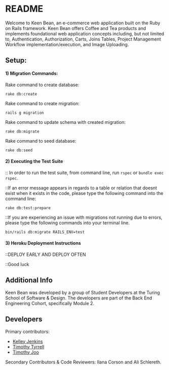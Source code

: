# README

Welcome to Keen Bean, an e-commerce web application built on the Ruby on Rails framework. Keen Bean offers Coffee and Tea products and implements foundational web application concepts including, but not limited to, Authentication, Authorization, Carts, Joins Tables, Project Management Workflow implementation/execution, and Image Uploading.

## Setup:

#### 1) Migration Commands:

Rake command to create database:
```
rake db:create
```
Rake command to create migration:
```
rails g migration
```
Rake command to update schema with created migration:
```
rake db:migrate
```
Rake command to seed database:
```
rake db:seed
```

#### 2) Executing the Test Suite

:: In order to run the test suite, from command line, run ```rspec``` or ```bundle exec rspec```.

::If an error message appears in regards to a table or relation that doesnt exist when it exists in the code, please type the following command into the command line:
```
rake db:test:prepare  
```
::If you are experiencing an issue with migrations not running due to errors, please type the following commands into your terminal line.
```
bin/rails db:migrate RAILS_ENV=test
```
#### 3) Heroku Deployment Instructions

::DEPLOY EARLY AND DEPLOY OFTEN

::Good luck

## Additional Info
Keen Bean was developed by a group of Student Developers at the Turing School of Software & Design. The developers are part of the Back End Engineering Cohort, specifically Module 2.

## Developers
Primary contributors:
- [Kelley Jenkins](https://github.com/kelleyjenkins) 
- [Timothy Tyrrell](https://github.com/timomitchel)
- [Timothy Joo](https://github.com/Tyjoo26)

Secondary Contributors & Code Reviewers: Ilana Corson and Ali Schlereth.
